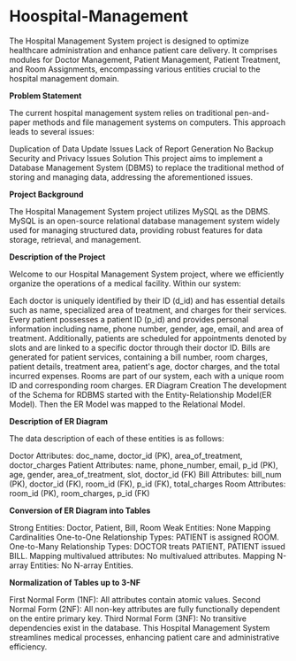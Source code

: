 # Hoospital-Management

The Hospital Management System project is designed to optimize healthcare administration and enhance patient care delivery. It comprises modules for Doctor Management, Patient Management, Patient Treatment, and Room Assignments, encompassing various entities crucial to the hospital management domain.

**Problem Statement**

The current hospital management system relies on traditional pen-and-paper methods and file management systems on computers. This approach leads to several issues:

Duplication of Data
Update Issues
Lack of Report Generation
No Backup
Security and Privacy Issues
Solution
This project aims to implement a Database Management System (DBMS) to replace the traditional method of storing and managing data, addressing the aforementioned issues.

**Project Background**

The Hospital Management System project utilizes MySQL as the DBMS. MySQL is an open-source relational database management system widely used for managing structured data, providing robust features for data storage, retrieval, and management.

**Description of the Project**

Welcome to our Hospital Management System project, where we efficiently organize the operations of a medical facility. Within our system:

Each doctor is uniquely identified by their ID (d_id) and has essential details such as name, specialized area of treatment, and charges for their services.
Every patient possesses a patient ID (p_id) and provides personal information including name, phone number, gender, age, email, and area of treatment. Additionally, patients are scheduled for appointments denoted by slots and are linked to a specific doctor through their doctor ID.
Bills are generated for patient services, containing a bill number, room charges, patient details, treatment area, patient's age, doctor charges, and the total incurred expenses.
Rooms are part of our system, each with a unique room ID and corresponding room charges.
ER Diagram Creation
The development of the Schema for RDBMS started with the Entity-Relationship Model(ER Model). Then the ER Model was mapped to the Relational Model.

**Description of ER Diagram**

The data description of each of these entities is as follows:

Doctor
Attributes: doc_name, doctor_id (PK), area_of_treatment, doctor_charges
Patient
Attributes: name, phone_number, email, p_id (PK), age, gender, area_of_treatment, slot, doctor_id (FK)
Bill
Attributes: bill_num (PK), doctor_id (FK), room_id (FK), p_id (FK), total_charges
Room
Attributes: room_id (PK), room_charges, p_id (FK)


**Conversion of ER Diagram into Tables**


Strong Entities: Doctor, Patient, Bill, Room
Weak Entities: None
Mapping Cardinalities
One-to-One Relationship Types: PATIENT is assigned ROOM.
One-to-Many Relationship Types: DOCTOR treats PATIENT, PATIENT issued BILL.
Mapping multivalued attributes: No multivalued attributes.
Mapping N-array Entities: No N-array Entities.


**Normalization of Tables up to 3-NF**

First Normal Form (1NF): All attributes contain atomic values.
Second Normal Form (2NF): All non-key attributes are fully functionally dependent on the entire primary key.
Third Normal Form (3NF): No transitive dependencies exist in the database.
This Hospital Management System streamlines medical processes, enhancing patient care and administrative efficiency.
